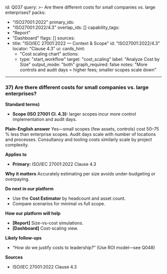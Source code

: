 id: Q037
query: >-
  Are there different costs for small companies vs. large enterprises?
packs:
  - "ISO27001:2022"
primary_ids:
  - "ISO27001:2022/4.3"
overlap_ids: []
capability_tags:
  - "Report"
  - "Dashboard"
flags: []
sources:
  - title: "ISO/IEC 27001:2022 — Context & Scope"
    id: "ISO27001:2022/4.3"
    locator: "Clause 4.3"
ui:
  cards_hint:
    - "Cost scaling chart"
  actions:
    - type: "start_workflow"
      target: "cost_scaling"
      label: "Analyze Cost by Size"
output_mode: "both"
graph_required: false
notes: "More controls and audit days = higher fees; smaller scopes scale down"
---
### 37) Are there different costs for small companies vs. large enterprises?

**Standard terms)**
- **Scope (ISO 27001 Cl. 4.3):** larger scopes incur more control implementation and audit days.

**Plain-English answer**
Yes—small scopes (few assets, controls) cost 50–75 % less than enterprise scopes. Audit days scale with number of locations and processes. Consultancy and tooling costs similarly scale by project complexity.

**Applies to**
- **Primary:** ISO/IEC 27001:2022 Clause 4.3

**Why it matters**
Accurately estimating per size avoids under-budgeting or overpaying.

**Do next in our platform**
- Use the **Cost Estimator** by headcount and asset count.
- Compare scenarios for minimal vs full scope.

**How our platform will help**
- **[Report]** Size-vs-cost simulations.
- **[Dashboard]** Cost-scaling view.

**Likely follow-ups**
- “How do we justify costs to leadership?” (Use ROI model—see Q048)

**Sources**
- ISO/IEC 27001:2022 Clause 4.3
